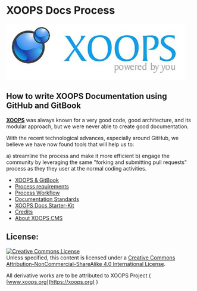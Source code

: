 # XOOPS Docs Process

![logoXoops.jpg](en/assets/logoXoops.jpg)

## How to write XOOPS Documentation using GitHub and GitBook

[**XOOPS**](https://xoops.org) was always known for a very good code, good architecture, and its modular approach, but we were never able to create good documentation.

With the recent technological advances, especially around GitHub, we believe we have now found tools that will help us to:

a) streamline the process and make it more efficient
b) engage the community by leveraging the same "forking and submitting pull requests" process as they they user at the normal coding activities.


* [XOOPS & GitBook](en/book/ch1.md)
* [Process requirements](en/book/ch2.md)
* [Process Workflow](en/book/ch3.md)
* [Documentation Standards](en/book/ch4.md)
* [XOOPS Docs Starter-Kit](en/book/ch5.md)
* [Credits](en/book/9credits.md)
* [About XOOPS CMS](en/book/10aboutxoops.md)


## License:

<a rel="license" href="http://creativecommons.org/licenses/by-nc-sa/4.0/"><img alt="Creative Commons License" style="border-width:0" src="https://i.creativecommons.org/l/by-nc-sa/4.0/88x31.png" /></a><br />Unless specified, this content is licensed under a <a rel="license" href="http://creativecommons.org/licenses/by-nc-sa/4.0/">Creative Commons Attribution-NonCommercial-ShareAlike 4.0 International License</a>.

All derivative works are to be attributed to XOOPS Project ( [www.xoops.org](https://xoops.org) )
